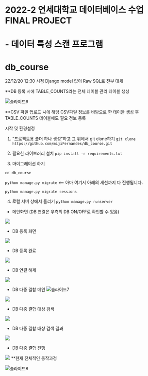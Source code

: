 # 2022-2 연세대학교 데이터베이스 수업 FINAL PROJECT
# - 데이터 특성 스캔 프로그램
# db_course

22/12/20 12:30 시점 Django model 없이 Raw SQL로 전부 대체


**DB 등록 시에 TABLE_COUNTS라는 전체 테이블 관리 테이블 생성

![슬라이드6](https://user-images.githubusercontent.com/99490528/208578085-f17fd575-f947-4037-ba15-3214c630985c.PNG)


**CSV 파일 업로드 시에 해당 CSV파일 정보를 바탕으로 한 테이블 생성 후 TABLE_COUNTS 테이블에도 필요 정보 등록

시작 및 환경설정

1. "프로젝트용 폴더 하나 생성"하고 그 위에서 git clone하기
```git clone https://github.com/mijiFernandes/db_course.git```


2. 필요한 라이브러리 설치
```pip install -r requirements.txt```


3. 마이그레이션 하기

```cd db_course```

```python manage.py migrate```     <== 아마 여기서 아래의 세션까지 다 진행됩니다.

```python manage.py migrate sessions```


4. 로컬 서버 상에서 돌리기
```python manage.py runserver```

 
 

* 메인화면 (DB 연결은 우측의 DB ON/OFF로 확인할 수 있음)

<img src="sources/main.png">


* DB 등록 화면

<img src="sources/dblogin.png">


* DB 등록 완료

<img src="sources/dbconnected.png">


* DB 연결 해제

<img src="sources/dbunconnected.png">

* DB 다중 결합 메인
![슬라이드7](https://user-images.githubusercontent.com/99490528/208578160-fedfc037-8d41-4198-842a-1f8f3c824095.PNG)

<img src="sources/multijoin_main.png">

* DB 다중 결합 대상 검색

<img src="sources/multijoin_search.png">

* DB 다중 결합 대상 검색 결과

<img src="sources/multijoin_searchresult.png">

* DB 다중 결합 진행

<img src="sources/multijoin_result.png">
**현재 전체적인 동작과정

![슬라이드8](https://user-images.githubusercontent.com/99490528/208578318-1127e2e3-fffb-4feb-a0b1-1cdad26f55b2.PNG)

